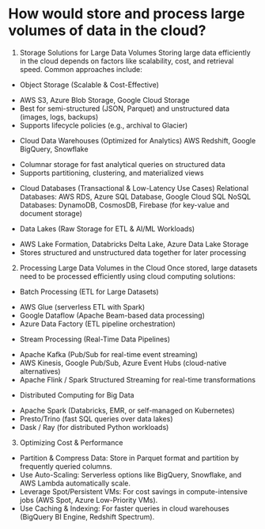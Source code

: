 # How would store and process large volumes of data in the cloud?

1. Storage Solutions for Large Data Volumes
Storing large data efficiently in the cloud depends on factors like scalability, cost, and retrieval speed. Common approaches include:

* Object Storage (Scalable & Cost-Effective)
- AWS S3, Azure Blob Storage, Google Cloud Storage
- Best for semi-structured (JSON, Parquet) and unstructured data (images, logs, backups)
- Supports lifecycle policies (e.g., archival to Glacier)

* Cloud Data Warehouses (Optimized for Analytics)
AWS Redshift, Google BigQuery, Snowflake
- Columnar storage for fast analytical queries on structured data
- Supports partitioning, clustering, and materialized views

* Cloud Databases (Transactional & Low-Latency Use Cases)
Relational Databases: AWS RDS, Azure SQL Database, Google Cloud SQL
NoSQL Databases: DynamoDB, CosmosDB, Firebase (for key-value and document storage)

* Data Lakes (Raw Storage for ETL & AI/ML Workloads)
- AWS Lake Formation, Databricks Delta Lake, Azure Data Lake Storage
- Stores structured and unstructured data together for later processing

2. Processing Large Data Volumes in the Cloud
Once stored, large datasets need to be processed efficiently using cloud computing solutions:

* Batch Processing (ETL for Large Datasets)
- AWS Glue (serverless ETL with Spark)
- Google Dataflow (Apache Beam-based data processing)
- Azure Data Factory (ETL pipeline orchestration)

* Stream Processing (Real-Time Data Pipelines)
- Apache Kafka (Pub/Sub for real-time event streaming)
- AWS Kinesis, Google Pub/Sub, Azure Event Hubs (cloud-native alternatives)
- Apache Flink / Spark Structured Streaming for real-time transformations

* Distributed Computing for Big Data
- Apache Spark (Databricks, EMR, or self-managed on Kubernetes)
- Presto/Trino (fast SQL queries over data lakes)
- Dask / Ray (for distributed Python workloads)

3. Optimizing Cost & Performance
- Partition & Compress Data: Store in Parquet format and partition by frequently queried columns.
- Use Auto-Scaling: Serverless options like BigQuery, Snowflake, and AWS Lambda automatically scale.
- Leverage Spot/Persistent VMs: For cost savings in compute-intensive jobs (AWS Spot, Azure Low-Priority VMs).
- Use Caching & Indexing: For faster queries in cloud warehouses (BigQuery BI Engine, Redshift Spectrum).